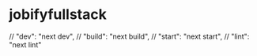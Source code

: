 # jobifyfullstack

// "dev": "next dev",
// "build": "next build",
// "start": "next start",
// "lint": "next lint"
